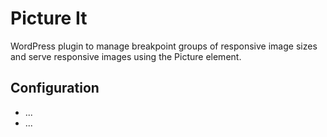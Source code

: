 

# Picture It

WordPress plugin to manage breakpoint groups of responsive image sizes and serve responsive images using the Picture element.

## Configuration
- ...
- ...
